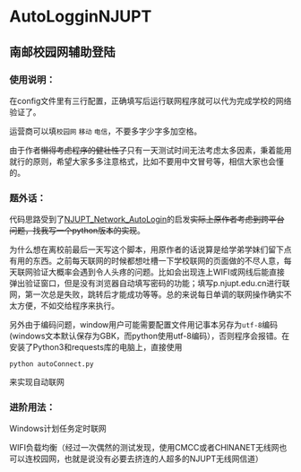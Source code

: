 # AutoLogginNJUPT
## 南邮校园网辅助登陆
### 使用说明：
在config文件里有三行配置，正确填写后运行联网程序就可以代为完成学校的网络验证了。

运营商可以填`校园网` `移动` `电信`，不要多字少字多加空格。

由于作者~~懒得考虑程序的健壮性了~~只有一天测试时间无法考虑太多因素，秉着能用就行的原则，希望大家多多注意格式，比如不要用中文冒号等，相信大家也会懂的。
### 题外话：
代码思路受到了[NJUPT_Network_AutoLogin](https://github.com/pdxgf1208/NJUPT_Network_AutoLogin)的启发~~实际上原作者考虑到跨平台问题，找我写一个python版本的实现~~。

为什么想在离校前最后一天写这个脚本，用原作者的话说算是给学弟学妹们留下点有用的东西。之前每天联网的时候都想吐槽一下学校联网的页面做的不尽人意，每天联网验证大概率会遇到令人头疼的问题。比如会出现连上WIFI或网线后能直接弹出验证窗口，但是没有浏览器自动填写密码的功能；填写p.njupt.edu.cn进行联网，第一次总是失败，跳转后才能成功等等。总的来说每日单调的联网操作确实不太方便，不如交给程序来执行。

另外由于编码问题，window用户可能需要配置文件用记事本另存为`utf-8`编码(windows文本默认保存为GBK，而python使用utf-8编码），否则程序会报错。在安装了Python3和requests库的电脑上，直接使用

    python autoConnect.py
来实现自动联网
### 进阶用法：
Windows计划任务定时联网

WIFI负载均衡（经过一次偶然的测试发现，使用CMCC或者CHINANET无线网也可以连校园网，也就是说没有必要去挤连的人超多的NJUPT无线网信道）
